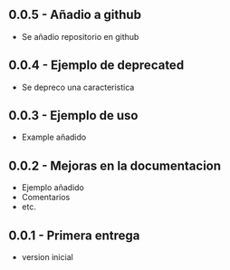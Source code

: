 ## 0.0.5 - Añadio a github
* Se añadio repositorio en github

## 0.0.4 - Ejemplo de deprecated
* Se depreco una caracteristica

## 0.0.3 - Ejemplo de uso
* Example añadido

## 0.0.2 - Mejoras en la documentacion
* Ejemplo añadido
* Comentarios
* etc.

## 0.0.1 - Primera entrega
* version inicial

